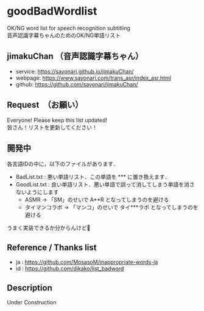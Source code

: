 # goodBadWordlist
OK/NG word list for speech recognition subtitling  
音声認識字幕ちゃんのためのOK/NG単語リスト  

## jimakuChan （音声認識字幕ちゃん）
- service: https://sayonari.github.io/jimakuChan/
- webpage: https://www.sayonari.com/trans_asr/index_asr.html
- github: https://github.com/sayonari/jimakuChan/

## Request　（お願い）
Everyone! Please keep this list updated!  
皆さん！リストを更新してください！  

## 開発中
各言語IDの中に，以下のファイルがあります．
- BadList.txt : 悪い単語リスト．この単語を *** に置き換えます．
- GoodList.txt : 良い単語リスト．悪い単語で誤って消してしまう単語を消さないようにします
    - ASMR → 「SM」のせいで A**R となってしまうのを避ける
    - タイマンコラボ → 「マンコ」のせいで タイ***ラボ となってしまうのを避ける

うまく実装できるか分からんけど🥺

## Reference / Thanks list
- ja : https://github.com/MosasoM/inappropriate-words-ja
- id : https://github.com/dikako/list_badword

## Description
Under Construction
